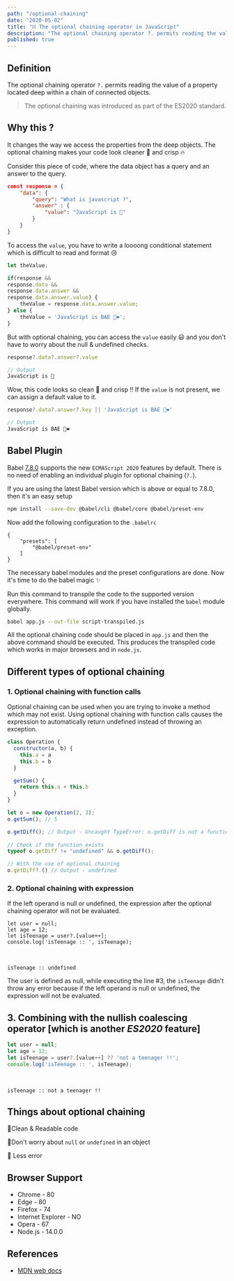 ```yaml
---
path: "/optional-chaining"
date: "2020-05-02"
title: "⛓ The optional chaining operator in JavaScript"
description: "The optional chaining operator ?. permits reading the value of a property located deep within a chain of connected objects."
published: true
---
```

## Definition

The optional chaining operator `?.` permits reading the value of a property located deep within a chain of connected objects.

> The optional chaining was introduced as part of the ES2020 standard.

## Why this ?

It changes the way we access the properties from the deep objects. The optional chaining makes your code look cleaner 🧼 and crisp 🔥

 

Consider this piece of code, where the data object has a query and an answer to the query.

```json
const response = {
	"data": {
		"query": "What is javascript ?",
		"answer" : {
			"value": "JavaScript is 💛"
		}
	}
}
```

To access the `value`, you have to write a loooong conditional statement which is difficult to read and format 😢

```js
let theValue;

if(response &&
response.data &&
response.data.answer &&
response.data.answer.value) {
	theValue = response.data.answer.value;
} else {
	theValue = 'JavaScript is BAE 💛❤️';
}
```

But with optional chaining, you can access the `value` easily 😃 and you don't have to worry about the null & undefined checks.

```js
response?.data?.answer?.value

// Output
JavaScript is 💛
```

Wow, this code looks so clean 🧼 and crisp !! If the `value` is not present, we can assign a default value to it.

```js
response?.data?.answer?.key || 'JavaScript is BAE 💛❤️'

// Output
JavaScript is BAE 💛❤️
```

## Babel Plugin

Babel [7.8.0](https://babeljs.io/blog/2020/01/11/7.8.0) supports the new `ECMAScript 2020` features by default. There is no need of enabling an individual plugin for optional chaining (`?.`).

If you are using the latest Babel version which is above or equal to 7.8.0, then it's an easy setup

```bash
npm install --save-dev @babel/cli @babel/core @babel/preset-env
```

Now add the following configuration to the `.babelrc`

```json:title=.babelrc
{
    "presets": [
        "@babel/preset-env"
    ]
}
```

The necessary babel modules and the preset configurations are done. Now it's time to do the babel magic ✨

Run this command to transpile the code to the supported version everywhere. This command will work if you have installed the `babel` module globally.

```bash
babel app.js --out-file script-transpiled.js
```

All the optional chaining code should be placed in `app.js` and then the above command should be executed. This produces the transpiled code which works in major browsers and in `node.js`.

## Different types of optional chaining

### 1. Optional chaining with function calls

Optional chaining can be used when you are trying to invoke a method which may not exist. Using optional chaining with function calls causes the expression to automatically return undefined instead of throwing an exception.

```js
class Operation {
  constructor(a, b) {
    this.a = a
    this.b = b
  }

  getSum() {
    return this.a + this.b
  }
}

let o = new Operation(2, 3);
o.getSum(); // 5

o.getDiff(); // Output - Uncaught TypeError: o.getDiff is not a function
 
// Check if the function exists
typeof o.getDiff != "undefined" && o.getDiff(); 

// With the use of optional chaining
o.getDiff?.() // Output - undefined
```

### 2. Optional chaining with expression

If the left operand is null or undefined, the expression after the optional chaining operator will not be evaluated.

```js{numberLines: true}
let user = null;
let age = 12;
let isTeenage = user?.[value++];
console.log('isTeenage :: ', isTeenage);
```
<br />

```js:title=Output
isTeenage :: undefined
```

The user is defined as null, while executing the line #3, the `isTeenage` didn't throw any error because if the left operand is null or undefined, the expression will not be evaluated.

## 3. Combining with the nullish coalescing operator [which is another *ES2020* feature]

```js
let user = null;
let age = 12;
let isTeenage = user?.[value++] ?? 'not a teenager !!';
console.log('isTeenage :: ', isTeenage);
```
<br />

```js:title=Output
isTeenage :: not a teenager !!
```

## Things about optional chaining

🚀Clean & Readable code

🚀Don't worry about `null` or `undefined` in an object

🚀 Less error

## Browser Support

- Chrome - 80
- Edge - 80
- Firefox - 74
- Internet Explorer - NO
- Opera - 67
- Node.js - 14.0.0

## References

- [MDN web docs](https://developer.mozilla.org/en-US/docs/Web/JavaScript/Reference/Operators/Optional_chaining)
